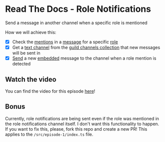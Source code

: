 # Read The Docs - Role Notifications
Send a message in another channel when a specific role is mentioned

How we will achieve this:
* [x] Check the [mentions](https://discord.js.org/#/docs/main/stable/class/MessageMentions?scrollTo=roles) in a [message](https://discord.js.org/#/docs/main/stable/class/Message) for a specific [role](https://discord.js.org/#/docs/main/stable/class/Role)  
* [x] Get a [text channel](https://discord.js.org/#/docs/main/stable/class/TextChannel) from the [guild channels collection](https://discord.js.org/#/docs/main/stable/class/GuildChannelManager) that new messages will be sent in  
* [x] [Send](https://discord.js.org/#/docs/main/stable/class/TextChannel?scrollTo=send) a new [embedded](https://discord.js.org/#/docs/main/stable/class/MessageEmbed) message to the channel when a role mention is detected  

## Watch the video
You can find the video for this episode [here](https://www.youtube.com/watch?v=Zge8ipoVqh0)!

## Bonus
Currently, role notifications are being sent even if the role was mentioned in the role notifications channel itself. I don't want this functionality to happen. If you want to fix this, please, fork this repo and create a new PR! This applies to the `/src/episode-1/index.ts` file.
